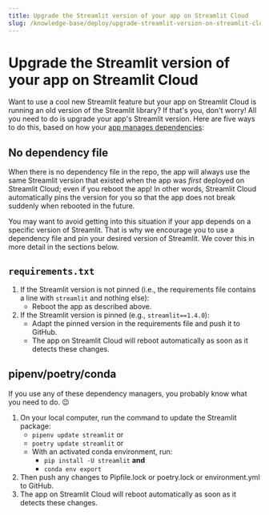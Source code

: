 ```yaml
---
title: Upgrade the Streamlit version of your app on Streamlit Cloud
slug: /knowledge-base/deploy/upgrade-streamlit-version-on-streamlit-cloud
---
```


# Upgrade the Streamlit version of your app on Streamlit Cloud

Want to use a cool new Streamlit feature but your app on Streamlit Cloud is running an old version of the Streamlit library? If that's you, don't worry! All you need to do is upgrade your app's Streamlit version. Here are five ways to do this, based on how your [app manages dependencies](/streamlit-cloud/get-started/deploy-an-app/app-dependencies):

## No dependency file

When there is no dependency file in the repo, the app will always use the same Streamlit version that existed when the app was _first_ deployed on Streamlit Cloud; even if you reboot the app! In other words, Streamlit Cloud automatically pins the version for you so that the app does not break suddenly when rebooted in the future.

You may want to avoid getting into this situation if your app depends on a specific version of Streamlit. That is why we encourage you to use a dependency file and pin your desired version of Streamlit. We cover this in more detail in the sections below.

## `requirements.txt`

1. If the Streamlit version is not pinned (i.e., the requirements file contains a line with `streamlit` and nothing else):
   - Reboot the app as described above.
2. If the Streamlit version is pinned (e.g., `streamlit==1.4.0`):
   - Adapt the pinned version in the requirements file and push it to GitHub.
   - The app on Streamlit Cloud will reboot automatically as soon as it detects these changes.

## pipenv/poetry/conda

If you use any of these dependency managers, you probably know what you need to do. 😉

1. On your local computer, run the command to update the Streamlit package:
   - `pipenv update streamlit` or
   - `poetry update streamlit` or
   - With an activated conda environment, run:
     - `pip install -U streamlit` **and**
     - `conda env export`
2. Then push any changes to Pipfile.lock or poetry.lock or environment.yml to GitHub.
3. The app on Streamlit Cloud will reboot automatically as soon as it detects these changes.
